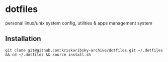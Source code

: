 # dotfiles
personal linux/unix system config, utilities &amp; apps management system

## Installation
```git clone git@github.com:kriskoribsky-archive/dotfiles.git ~/.dotfiles && cd ~/.dotfiles && source install.sh```
